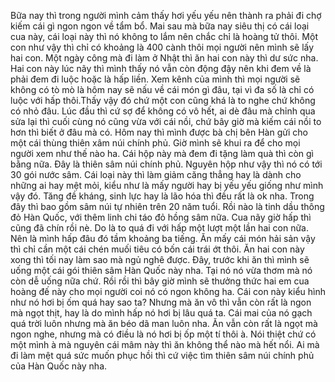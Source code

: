 Bữa nay thì trong người mình cảm thấy hơi yếu yếu nên thành ra phải đi chợ kiếm cái gì ngon ngon về tẩm bổ. Mai sau mà bữa nay siêu thị có cái loại cua này, cái loại này thì nó không to lắm nên chắc chỉ là hoàng tử thôi. Một con như vậy thì chỉ có khoảng là 400 cành thôi mọi người nên mình sẽ lấy hai con. Một ngày công mà đi làm ở Nhật thì ăn hai con này thì dư sức nha. Hai con này lúc nãy thì mình thấy nó vẫn còn động đậy nên khi đem về là phải đem đi luộc hoặc là hấp liền. Xem kênh của mình thì mọi người sẽ không có tò mò là hôm nay sẽ nấu về cái món gì đâu, tại vì đa số là chỉ có luộc với hấp thôi.Thấy vậy đó chứ một con cũng khá là to nghe chứ không có nhỏ đâu. Lúc đầu thì cứ sợ để không có vô hết, ai dè đâu mà chỉnh qua sửa lại thì cuối cùng nó cũng vừa với cái nồi, chứ bây giờ mà kiếm cái nồi to hơn thì biết ở đâu mà có. Hôm nay thì mình được bà chị bên Hàn gửi cho một cái thùng thiên xâm núi chính phủ. Giờ mình sẽ khui ra để cho mọi người xem như thế nào ha. Cái hộp này mà đem đi tặng làm quà thì còn gì bằng nữa. Đây là thiên sâm núi chính phủ. Nguyên hộp như vậy thì nó có tới 30 gói nước sâm. Cái loại này thì làm giảm căng thẳng hay là dành cho những ai hay mệt mỏi, kiểu như là mấy người hay bị yếu yếu giống như mình vậy đó. Tăng đề kháng, sinh lực hay là lão hóa thì đều rất là ok nha. Trong đây thì bao gồm sâm núi tự nhiên trên 20 năm tuổi. Rồi nào là tinh dầu thông đỏ Hàn Quốc, với thêm linh chi táo đỏ hồng sâm nữa. Cua nãy giờ hấp thì cũng đã chín rồi nè. Do là to quá đi với hấp một lượt một lần hai con nữa. Nên là mình hấp đâu đó tầm khoảng ba tiếng. Ăn mấy cái món hải sản vậy thì chỉ cần một cái chén muối tiêu có bốn cái trái ớt thôi. Ăn hai con này xong thì tối nay làm sao mà ngủ nghê được. Đây, trước khi ăn thì mình sẽ uống một cái gói thiên sâm Hàn Quốc này nha. Tại nó nó vừa thơm mà nó còn dễ uống nữa chứ. Rồi rồi thì bây giờ mình sẽ thưởng thức hai em cua hoàng đế này cho mọi người coi nó có ngon không ha. Cái con này kiểu hình như nó hơi bị ốm quá hay sao ta? Nhưng mà ăn vô thì vẫn còn rất là ngon mà ngọt thịt, hay là do mình hấp nó hơi bị lâu quá ta. Cái mai của nó gạch quá trời luôn nhưng mà ăn béo dã man luôn nha. Ăn vẫn còn rất là ngọt mà ngon nghe, nhưng mà có điều là nó hơi bị ốp một tí thôi à. Nói thiệt chứ có một mình à mà nguyên cái mâm này thì ăn không thể nào mà hết nổi. Ai mà đi làm mệt quá sức muốn phục hồi thì cứ việc tìm thiên sâm núi chính phủ của Hàn Quốc này nha.